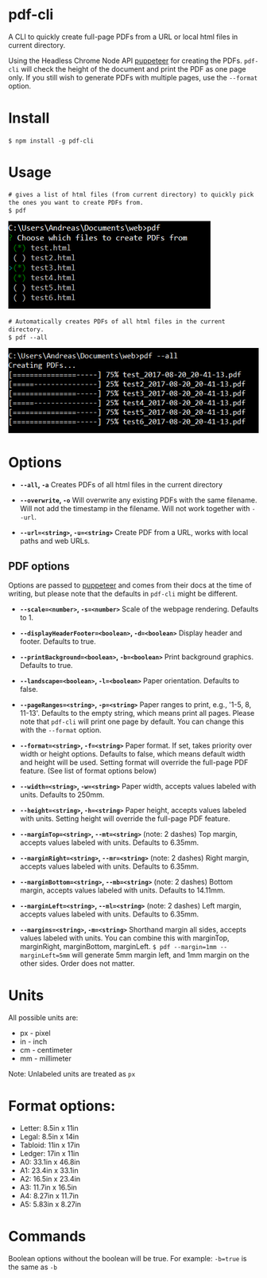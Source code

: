# pdf-cli
A CLI to quickly create full-page PDFs from a URL or local html files in current directory. 

Using the Headless Chrome Node API [puppeteer](https://github.com/GoogleChrome/puppeteer) for creating the PDFs. `pdf-cli` will check the height of the document and print the PDF as one page only. If you still wish to generate PDFs with multiple pages, use the `--format` option. 

# Install
`$ npm install -g pdf-cli`

# Usage
```shell
# gives a list of html files (from current directory) to quickly pick the ones you want to create PDFs from. 
$ pdf
``` 

![Example pdf](/images/example-pdf.png?raw=true "Example pdf")

```shell
# Automatically creates PDFs of all html files in the current directory.
$ pdf --all
```

![Example pdf --all](/images/example-pdf-all.png?raw=true "Example pdf --all")

# Options
- **`--all`, `-a`**
Creates PDFs of all html files in the current directory

- **`--overwrite`, `-o`**
Will overwrite any existing PDFs with the same filename. Will not add the timestamp in the filename. Will not work together with `--url`. 

- **`--url=<string>`, `-u=<string>`**
Create PDF from a URL, works with local paths and web URLs. 

## PDF options
Options are passed to [puppeteer](https://github.com/GoogleChrome/puppeteer) and comes from their docs at the time of writing, but please note that the defaults in `pdf-cli` might be different. 

- **`--scale=<number>`, `-s=<number>`**
Scale of the webpage rendering. Defaults to 1. 

- **`--displayHeaderFooter=<boolean>`, `-d=<boolean>`**
Display header and footer. Defaults to true.

- **`--printBackground=<boolean>`, `-b=<boolean>`**
Print background graphics. Defaults to true.

- **`--landscape=<boolean>`, `-l=<boolean>`**
Paper orientation. Defaults to false.

- **`--pageRanges=<string>`, `-p=<string>`**
Paper ranges to print, e.g., '1-5, 8, 11-13'. Defaults to the empty string, which means print all pages. Please note that `pdf-cli` will print one page by default. You can change this with the `--format` option.

- **`--format=<string>`, `-f=<string>`**
Paper format. If set, takes priority over width or height options. Defaults to false, which means default width and height will be used. Setting format will override the full-page PDF feature. (See list of format options below)

- **`--width=<string>`, `-w=<string>`**
Paper width, accepts values labeled with units. Defaults to 250mm. 

- **`--height=<string>`, `-h=<string>`**
Paper height, accepts values labeled with units. Setting height will override the full-page PDF feature. 

- **`--marginTop=<string>`, `--mt=<string>`** (note: 2 dashes)
Top margin, accepts values labeled with units. Defaults to 6.35mm. 

- **`--marginRight=<string>`, `--mr=<string>`** (note: 2 dashes)
Right margin, accepts values labeled with units. Defaults to 6.35mm. 

- **`--marginBottom=<string>`, `--mb=<string>`** (note: 2 dashes)
Bottom margin, accepts values labeled with units. Defaults to 14.11mm. 

- **`--marginLeft=<string>`, `--ml=<string>`** (note: 2 dashes)
Left margin, accepts values labeled with units. Defaults to 6.35mm. 

- **`--margins=<string>`, `-m=<string>`**
Shorthand margin all sides, accepts values labeled with units. You can combine this with marginTop, marginRight, marginBottom, marginLeft. `$ pdf --margin=1mm --marginLeft=5mm` will generate 5mm margin left, and 1mm margin on the other sides. Order does not matter. 

# Units
All possible units are:

- px - pixel
- in - inch
- cm - centimeter
- mm - millimeter

Note: Unlabeled units are treated as `px`

# Format options:
- Letter: 8.5in x 11in
- Legal: 8.5in x 14in
- Tabloid: 11in x 17in
- Ledger: 17in x 11in
- A0: 33.1in x 46.8in
- A1: 23.4in x 33.1in
- A2: 16.5in x 23.4in
- A3: 11.7in x 16.5in
- A4: 8.27in x 11.7in
- A5: 5.83in x 8.27in

# Commands
Boolean options without the boolean will be true. For example: `-b=true` is the same as `-b`
